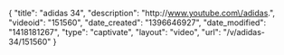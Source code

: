 {
    "title": "adidas 34",
    "description": "http:\/\/www.youtube.com\/adidas.",
    "videoid": "151560",
    "date_created": "1396646927",
    "date_modified": "1418181267",
    "type": "captivate",
    "layout": "video",
    "url": "\/v\/adidas-34\/151560"
}